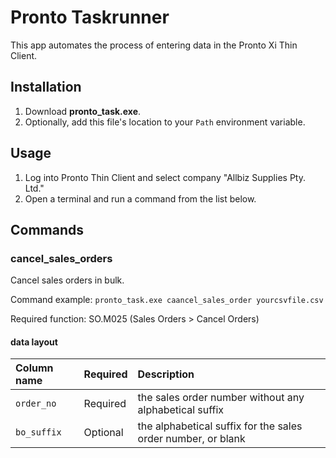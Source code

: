 Pronto Taskrunner
=================

This app automates the process of entering data in the Pronto Xi Thin Client.

Installation
------------

1. Download **pronto_task.exe**.
2. Optionally, add this file's location to your `Path` environment variable.

Usage
-----

1. Log into Pronto Thin Client and select company "Allbiz Supplies Pty. Ltd."
2. Open a terminal and run a command from the list below.

Commands
--------

### cancel_sales_orders

Cancel sales orders in bulk.

Command example: `pronto_task.exe caancel_sales_order yourcsvfile.csv`

Required function: SO.M025 (Sales Orders > Cancel Orders)

#### data layout

| Column name | Required | Description                                                  |
| :---------- | :------- | :----------------------------------------------------------- |
| `order_no`  | Required | the sales order number without any alphabetical suffix       |
| `bo_suffix` | Optional | the alphabetical suffix for the sales order number, or blank |
